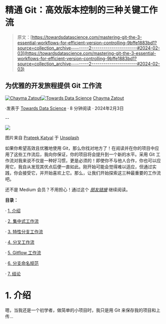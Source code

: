 # 精通 Git：高效版本控制的三种关键工作流

> 原文：[https://towardsdatascience.com/mastering-git-the-3-essential-workflows-for-efficient-version-controlling-9bffe1883bd1?source=collection_archive---------2-----------------------#2024-02-03](https://towardsdatascience.com/mastering-git-the-3-essential-workflows-for-efficient-version-controlling-9bffe1883bd1?source=collection_archive---------2-----------------------#2024-02-03)

## 为优雅的开发旅程提供 Git 工作流

[](https://medium.com/@Chim-SO?source=post_page---byline--9bffe1883bd1--------------------------------)[![Chayma Zatout](../Images/341c45f53ddf73dc0851d547cc7cb55a.png)](https://medium.com/@Chim-SO?source=post_page---byline--9bffe1883bd1--------------------------------)[](https://towardsdatascience.com/?source=post_page---byline--9bffe1883bd1--------------------------------)[![Towards Data Science](../Images/a6ff2676ffcc0c7aad8aaf1d79379785.png)](https://towardsdatascience.com/?source=post_page---byline--9bffe1883bd1--------------------------------) [Chayma Zatout](https://medium.com/@Chim-SO?source=post_page---byline--9bffe1883bd1--------------------------------)

·发表于 [Towards Data Science](https://towardsdatascience.com/?source=post_page---byline--9bffe1883bd1--------------------------------) · 8 分钟阅读 · 2024年2月3日

--

![](../Images/5839fdae41dd84f47850125568297018.png)

图片来自 [Prateek Katyal](https://unsplash.com/@prateekkatyal?utm_source=medium&utm_medium=referral) 于 [Unsplash](https://unsplash.com/?utm_source=medium&utm_medium=referral)

如果你希望高效且优雅地使用 Git，那么你找对地方了！在阅读并在你的项目中应用了这些工作流后，我向你保证，你的项目将会提升到一个新的水平。采用 Git 工作流对我来说不仅是一种好习惯，更是必须的！即使你不与他人合作，你也可以应用它，我自从发现其优点后便一直如此。刚开始可能会觉得难以适应，但通过实践，你会接受它，并开始喜欢上它。那么，让我们开始探索这三种最重要的工作流吧。

还不是 Medium 会员？不用担心！通过这个 [*朋友链接*](/mastering-git-the-3-essential-workflows-for-efficient-version-controlling-9bffe1883bd1?sk=c1743a0edcfe87fff863c267d3a8260c) 继续阅读。

**目录：**

· [1\. 介绍](#4e94)

· [2\. 集中式工作流](#8970)

· [3\. 特性分支工作流](#6cf6)

· [4\. 分叉工作流](#580d)

· [5\. Gitflow 工作流](#6e44)

· [6\. 分支命名规范](#91ce)

· [7\. 结论](#f185)

# 1\. 介绍

嗯，当我还是一个初学者，做简单的小项目时，我只是用 Git 来保存我的项目和上传…
